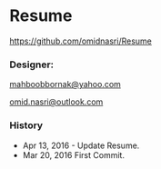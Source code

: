 # Resume
https://github.com/omidnasri/Resume

### Designer:
mahboobbornak@yahoo.com

omid.nasri@outlook.com

### History
- Apr 13, 2016 - Update Resume.
- Mar 20, 2016 First Commit.
